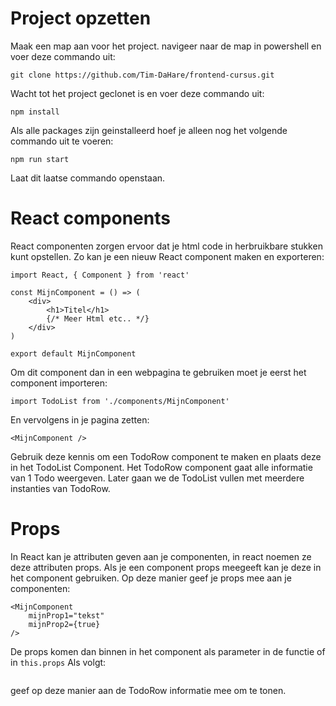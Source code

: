 # Project opzetten
Maak een map aan voor het project.
navigeer naar de map in powershell en voer deze commando uit: 
```
git clone https://github.com/Tim-DaHare/frontend-cursus.git
```
Wacht tot het project geclonet is en voer deze commando uit: 
```
npm install
```
Als alle packages zijn geinstalleerd hoef je alleen nog het volgende commando uit te voeren:
```
npm run start
```
Laat dit laatse commando openstaan.

# React components
React componenten zorgen ervoor dat je html code in herbruikbare stukken kunt opstellen.
Zo kan je een nieuw React component maken en exporteren:
```
import React, { Component } from 'react'

const MijnComponent = () => (
    <div>
        <h1>Titel</h1>
        {/* Meer Html etc.. */}
    </div>
)

export default MijnComponent
```
Om dit component dan in een webpagina te gebruiken moet je eerst het component importeren:
```
import TodoList from './components/MijnComponent'
```
En vervolgens in je pagina zetten:
```
<MijnComponent />
```

Gebruik deze kennis om een TodoRow component te maken en plaats deze in het TodoList Component.
Het TodoRow component gaat alle informatie van 1 Todo weergeven. 
Later gaan we de TodoList vullen met meerdere instanties van TodoRow.

# Props
In React kan je attributen geven aan je componenten, in react noemen ze deze attributen props.
Als je een component props meegeeft kan je deze in het component gebruiken.
Op deze manier geef je props mee aan je componenten: 
```
<MijnComponent 
    mijnProp1="tekst"
    mijnProp2={true}
/>
```
De props komen dan binnen in het component als parameter in de functie of in ```this.props```
Als volgt:
```

```
geef op deze manier aan de TodoRow informatie mee om te tonen. 
